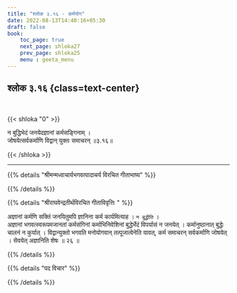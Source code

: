 ```yaml
---
title: "श्लोक ३.१६ - कर्मयोग"
date: 2022-08-13T14:40:16+05:30
draft: false
book:
    toc_page: true
    next_page: shloka27
    prev_page: shloka25
    menu : geeta_menu
---
```




## श्लोक ३.१६ {class=text-center}

<br/>

{{< shloka  "0"  >}}

न बुद्धिभेदं जनयेदज्ञानां कर्मसङ्गिनाम् ।  
जोषयेत्सर्वकर्माणि विद्वान् युक्तः समाचरन् ॥३.१६॥ 

{{< /shloka >}}

---


{{% details "श्रीमन्मध्वाचार्यभगवत्पादाचर्य विरचित  गीताभाष्य" %}}



{{% /details %}}



{{% details "श्रीराघवेन्द्रतीर्थविरचित गीताविवृत्तिः " %}}

अज्ञानां कर्मणि सक्तिं जनयितुमपि ज्ञानिना कर्म कार्यमित्याह ।
`न बुद्धीति` ।   
अज्ञानां भगवत्स्वरूपमजानतां कर्मसंगिनां कर्माभिनिवेशिनां बुद्धेर्भेदं
विपर्यासं न जनयेत्‌ । कर्मानुष्ठानात् बुद्धेः चालनं न कुर्यात्‌ । 
विद्वान्युक्तो भगवति मनोयोगवान्‌ तत्पूजात्वेनेति यावत्‌, कर्म 
समाचरन्‌ सर्वकर्माणि जोषयेत्‌ । सेवयेत्‌ अज्ञानिति शेषः ॥ २६ ॥

{{% /details %}}



{{% details "पद विचार" %}}


{{% /details %}}

